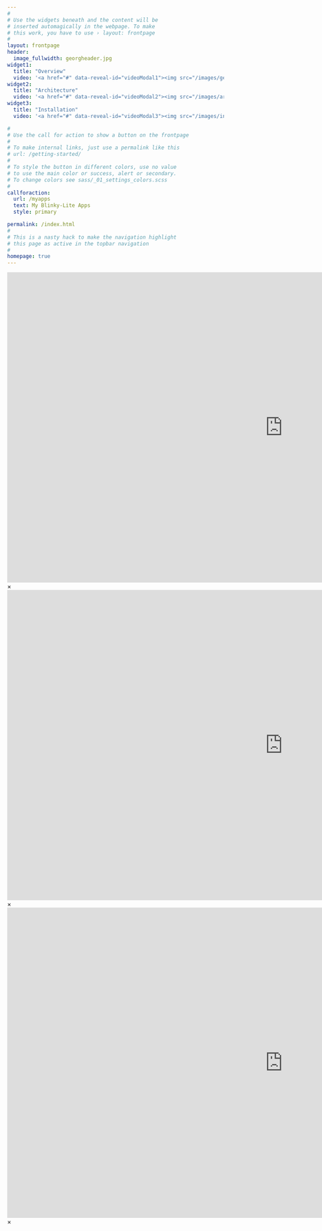 ```yaml
---
#
# Use the widgets beneath and the content will be
# inserted automagically in the webpage. To make
# this work, you have to use › layout: frontpage
#
layout: frontpage
header:
  image_fullwidth: georgheader.jpg
widget1:
  title: "Overview"
  video: '<a href="#" data-reveal-id="videoModal1"><img src="/images/georgClimbingWidget.jpg" width="300" height="169" alt="" style="border: 5px solid #89bee6;"/></a>'
widget2:
  title: "Architecture"
  video: '<a href="#" data-reveal-id="videoModal2"><img src="/images/archThumb.png" width="300" height="169" alt="" style="border: 5px solid #89bee6;"/></a>'
widget3:
  title: "Installation"
  video: '<a href="#" data-reveal-id="videoModal3"><img src="/images/installThumb.png" width="300" height="169" alt="" style="border: 5px solid #89bee6;"/></a>'

#
# Use the call for action to show a button on the frontpage
#
# To make internal links, just use a permalink like this
# url: /getting-started/
#
# To style the button in different colors, use no value
# to use the main color or success, alert or secondary.
# To change colors see sass/_01_settings_colors.scss
#
callforaction:
  url: /myapps
  text: My Blinky-Lite Apps
  style: primary

permalink: /index.html
#
# This is a nasty hack to make the navigation highlight
# this page as active in the topbar navigation
#
homepage: true
---
```

<div id="videoModal1" class="reveal-modal large" data-reveal="">
  <div class="flex-video widescreen vimeo" style="display: block;">
    <iframe width="1280" height="720" src="https://player.vimeo.com/video/913219981?dnt=1" frameborder="0" allowfullscreen></iframe>
  </div>
  <a class="close-reveal-modal">&#215;</a>
</div>
<div id="videoModal2" class="reveal-modal large" data-reveal="">
  <div class="flex-video widescreen vimeo" style="display: block;">
    <iframe width="1280" height="720" src="https://player.vimeo.com/video/913220335?dnt=1" frameborder="0" allowfullscreen></iframe>
  </div>
  <a class="close-reveal-modal">&#215;</a>
</div>
<div id="videoModal3" class="reveal-modal large" data-reveal="">
  <div class="flex-video widescreen vimeo" style="display: block;">
    <iframe width="1280" height="720" src="https://player.vimeo.com/video/906812514?dnt=1" frameborder="0" allowfullscreen></iframe>
  </div>
  <a class="close-reveal-modal">&#215;</a>
</div>

